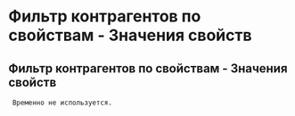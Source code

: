 ﻿---
description: 2.4.7
---
# Фильтр контрагентов по свойствам - Значения свойств
## Фильтр контрагентов по свойствам - Значения свойств
     Временно не используется.
